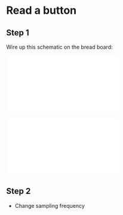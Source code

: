 # Read a button

## Step 1

Wire up this schematic on the bread board:

![](schematic/read-a-button_schem.pdf)

![](schematic/read-a-button_bb.pdf)

## Step 2

* Change sampling frequency


